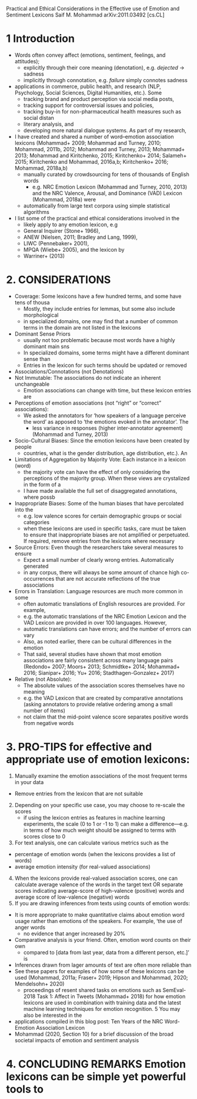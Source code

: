 Practical and Ethical Considerations
  in the Effective use of Emotion and Sentiment Lexicons
Saif M. Mohammad
arXiv:2011.03492 [cs.CL]

# 1 Introduction

* Words often convey affect (emotions, sentiment, feelings, and attitudes);
  * explicitly through their core meaning (denotation), e.g. _dejected_ -> sadness
  * implicitly through connotation, e.g. _failure_ simply connotes sadness
* applications in commerce, public health, and
  research (NLP, Psychology, Social Sciences, Digital Humanities, etc.). Some
  * tracking brand and product perception via social media posts,
  * tracking support for controversial issues and policies,
  * tracking buy-in for non-pharmaceutical health measures such as social distan
  * literary analysis, and
  * developing more natural dialogue systems.  As part of my research,
* I have created and shared a number of word–emotion association lexicons
  (Mohammad+ 2009; Mohammad and Turney, 2010; Mohammad, 2011b, 2012; Mohammad
  and Turney, 2013; Mohammad+ 2013; Mohammad and Kiritchenko, 2015; Kiritchenko+
  2014; Salameh+ 2015; Kiritchenko and Mohammad, 2016a,b; Kiritchenko+ 2016;
  Mohammad, 2018a,b)
  * manually curated by crowdsourcing for tens of thousands of English words
    * e.g. NRC Emotion Lexicon (Mohammad and Turney, 2010, 2013) and the
      NRC Valence, Arousal, and Dominance (VAD) Lexicon (Mohammad, 2018a) were
  * automatically from large text corpora using simple statistical algorithms
* I list some of the practical and ethical considerations involved in the
  * likely apply to any emotion lexicon, e.g
  * General Inquirer (Stone+ 1966),
  * ANEW (Nielsen, 2011; Bradley and Lang, 1999),
  * LIWC (Pennebaker+ 2001),
  * MPQA (Wiebe+ 2005), and the lexicon by
  * Warriner+ (2013)

# 2. CONSIDERATIONS

* Coverage: Some lexicons have a few hundred terms, and some have tens of thousa
  * Mostly, they include entries for lemmas, but some also include morphological
  * in specialized domains, one may find that a number of common terms in the
    domain are not listed in the lexicons
* Dominant Sense Priors
  * usually not too problematic because most words have a highly dominant main sns
  * In specialized domains, some terms might have a different dominant sense than
  * Entries in the lexicon for such terms should be updated or removed
* Associations/Connotations (not Denotations)
* Not Immutable: The associations do not indicate an inherent unchangeable
  * Emotion associations can change with time, but these lexicon entries are
* Perceptions of emotion associations (not “right” or “correct” associations):
  * We asked the annotators for ‘how speakers of a language perceive the word’
    as apposed to ‘the emotions evoked in the annotator’. The
    * less variance in responses (higher inter-annotator agreement)
      (Mohammad and Turney, 2013)
* Socio-Cultural Biases: Since the emotion lexicons have been created by people
  * countries, what is the gender distribution, age distribution, etc.). An
* Limitations of Aggregation by Majority Vote: Each instance in a lexicon (word)
  * the majority vote can have the effect of only considering the perceptions of
    the majority group. When these views are crystalized in the form of a
  * I have made available the full set of disaggregated annotations, where possb
* Inappropriate Biases: Some of the human biases that have percolated into the
  * e.g. low valence scores for certain demographic groups or social categories
  * when these lexicons are used in specific tasks, care must be taken to ensure
    that inappropriate biases are not amplified or perpetuated. If required,
    remove entries from the lexicons where necessary
* Source Errors: Even though the researchers take several measures to ensure
  * Expect a small number of clearly wrong entries.  Automatically generated
  * in any corpus, there will always be some amount of chance high
    co-occurrences that are not accurate reflections of the true associations
* Errors in Translation: Language resources are much more common in some
  * often automatic translations of English resources are provided. For example,
  * e.g. the automatic translations of the NRC Emotion Lexicon and the VAD
    Lexicon are provided in over 100 languages. However,
  * automatic translations can have errors; and the number of errors can vary
  *  Also, as noted earlier, there can be cultural differences in the emotion
  * That said, several studies have shown that most emotion associations are
    fairly consistent across many language pairs
    (Redondo+ 2007; Moors+ 2013; Schmidtke+ 2014; Mohammad+ 2016; Sianipar+
    2016; Yu+ 2016; Stadthagen-Gonzalez+ 2017)
* Relative (not Absolute):
  * The absolute values of the association scores themselves have no meaning
  * e.g. the VAD Lexicon that are created by comparative annotations (asking
    annotators to provide relative ordering among a small number of items)
  * not claim that the mid-point valence score separates positive words from
    negative words

# 3. PRO-TIPS for effective and appropriate use of emotion lexicons:

1. Manually examine the emotion associations
  of the most frequent terms in your data
  * Remove entries from the lexicon that are not suitable
2. Depending on your specific use case, you may choose to re-scale the scores
   * if using the lexicon entries as features in machine learning experiments,
     the scale (0 to 1 or -1 to 1) can make a difference—e.g. in terms of how
     much weight should be assigned to terms with scores close to 0
3. For text analysis, one can calculate various metrics such as the
  * percentage of emotion words (when the lexicons provides a list of words)
  * average emotion intensity (for real-valued associations)
4. When the lexicons provide real-valued association scores, one can
  calculate average valence of the words in the target text OR
  separate scores indicating average-score of high-valence (positive) words and
  average score of low-valence (negative) words
5. If you are drawing inferences from texts using counts of emotion words:
  * It is more appropriate to make quantitative claims about emotion word usage
    rather than emotions of the speakers. For example, ‘the use of anger words
    * no evidence that anger increased by 20%
  * Comparative analysis is your friend. Often, emotion word counts on their own
    * compared to [data from last year, data from a different person, etc.]’ is
  * Inferences drawn from lager amounts of text are often more reliable than
* See these papers for examples of how some of these lexicons can be used
  (Mohammad, 2011a; Fraser+ 2019; Hipson and Mohammad, 2020; Mendelsohn+ 2020)
  * proceedings of resent shared tasks on emotions such as SemEval-2018 Task 1:
    Affect in Tweets (Mohammad+ 2018) for how emotion lexicons are used in
    combination with training data and the latest machine learning techniques
    for emotion recognition. 5 You may also be interested in the
* applications compiled in this blog post: Ten Years of the NRC Word-Emotion
  Association Lexicon
* Mohammad (2020, Section 10) for a brief discussion of the broad societal
  impacts of emotion and sentiment analysis

# 4. CONCLUDING REMARKS Emotion lexicons can be simple yet powerful tools to
